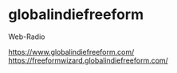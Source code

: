 # globalindiefreeform
Web-Radio

https://www.globalindiefreeform.com/
https://freeformwizard.globalindiefreeform.com/
